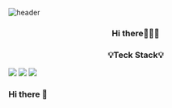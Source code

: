 ![header](https://capsule-render.vercel.app/api?type=slice&color=dcdcdc&text=Jawon_Kim&&height=150&section=header&fontSize=50&textBg=false)

<h3 align="center">Hi there🙋🏻‍♀️</h3>

<h3 align="center">💡Teck Stack💡</h3>

<div style="margin: auto">
<img src="http://img.shields.io/badge/-HTML5-red?style=flat&logo=HTML5&logoColor=white"/> <img src="http://img.shields.io/badge/-CSS3-blue?style=flat&logo=CSS3&logoColor=white"/> <img src="http://img.shields.io/badge/-JQuery-orange?style=flat&logo=JQuery&logoColor=white"/> 
</div>

### Hi there 👋

<!--
**jawon-kim/jawon-kim** is a ✨ _special_ ✨ repository because its `README.md` (this file) appears on your GitHub profile.

Here are some ideas to get you started:

- 🔭 I’m currently working on ...
- 🌱 I’m currently learning ...
- 👯 I’m looking to collaborate on ...
- 🤔 I’m looking for help with ...
- 💬 Ask me about ...
- 📫 How to reach me: ...
- 😄 Pronouns: ...
- ⚡ Fun fact: ...
-->
